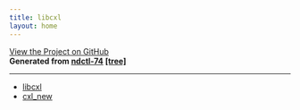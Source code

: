 ```yaml
---
title: libcxl
layout: home
---
```

[View the Project on GitHub](https://github.com/pmem/ndctl)  
**Generated from [ndctl-74](https://github.com/pmem/ndctl/releases/tag/v74) [[tree]](https://github.com/pmem/ndctl/tree/v74)**  

---

* [libcxl](libcxl)
* [cxl_new](cxl_new)
